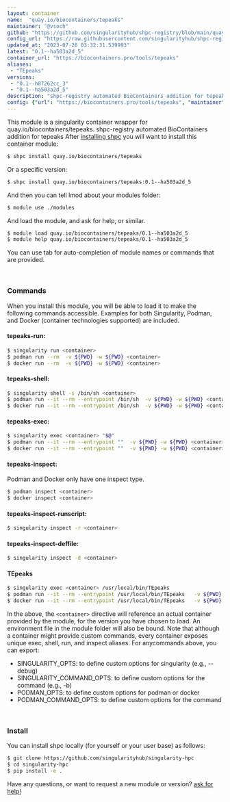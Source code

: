 ```yaml
---
layout: container
name:  "quay.io/biocontainers/tepeaks"
maintainer: "@vsoch"
github: "https://github.com/singularityhub/shpc-registry/blob/main/quay.io/biocontainers/tepeaks/container.yaml"
config_url: "https://raw.githubusercontent.com/singularityhub/shpc-registry/main/quay.io/biocontainers/tepeaks/container.yaml"
updated_at: "2023-07-26 03:32:31.539993"
latest: "0.1--ha503a2d_5"
container_url: "https://biocontainers.pro/tools/tepeaks"
aliases:
 - "TEpeaks"
versions:
 - "0.1--h87262cc_3"
 - "0.1--ha503a2d_5"
description: "shpc-registry automated BioContainers addition for tepeaks"
config: {"url": "https://biocontainers.pro/tools/tepeaks", "maintainer": "@vsoch", "description": "shpc-registry automated BioContainers addition for tepeaks", "latest": {"0.1--ha503a2d_5": "sha256:3b112a99935912bb03a4800cf4b58789544d133be963f5a515fd3b52063b8c8b"}, "tags": {"0.1--h87262cc_3": "sha256:fccac70deea34946f3ee5bbf089e575d551c011a3194b703125a4d0aed872eb4", "0.1--ha503a2d_5": "sha256:3b112a99935912bb03a4800cf4b58789544d133be963f5a515fd3b52063b8c8b"}, "docker": "quay.io/biocontainers/tepeaks", "aliases": {"TEpeaks": "/usr/local/bin/TEpeaks"}}
---
```


This module is a singularity container wrapper for quay.io/biocontainers/tepeaks.
shpc-registry automated BioContainers addition for tepeaks
After [installing shpc](#install) you will want to install this container module:


```bash
$ shpc install quay.io/biocontainers/tepeaks
```

Or a specific version:

```bash
$ shpc install quay.io/biocontainers/tepeaks:0.1--ha503a2d_5
```

And then you can tell lmod about your modules folder:

```bash
$ module use ./modules
```

And load the module, and ask for help, or similar.

```bash
$ module load quay.io/biocontainers/tepeaks/0.1--ha503a2d_5
$ module help quay.io/biocontainers/tepeaks/0.1--ha503a2d_5
```

You can use tab for auto-completion of module names or commands that are provided.

<br>

### Commands

When you install this module, you will be able to load it to make the following commands accessible.
Examples for both Singularity, Podman, and Docker (container technologies supported) are included.

#### tepeaks-run:

```bash
$ singularity run <container>
$ podman run --rm  -v ${PWD} -w ${PWD} <container>
$ docker run --rm  -v ${PWD} -w ${PWD} <container>
```

#### tepeaks-shell:

```bash
$ singularity shell -s /bin/sh <container>
$ podman run --it --rm --entrypoint /bin/sh  -v ${PWD} -w ${PWD} <container>
$ docker run --it --rm --entrypoint /bin/sh  -v ${PWD} -w ${PWD} <container>
```

#### tepeaks-exec:

```bash
$ singularity exec <container> "$@"
$ podman run --it --rm --entrypoint ""  -v ${PWD} -w ${PWD} <container> "$@"
$ docker run --it --rm --entrypoint ""  -v ${PWD} -w ${PWD} <container> "$@"
```

#### tepeaks-inspect:

Podman and Docker only have one inspect type.

```bash
$ podman inspect <container>
$ docker inspect <container>
```

#### tepeaks-inspect-runscript:

```bash
$ singularity inspect -r <container>
```

#### tepeaks-inspect-deffile:

```bash
$ singularity inspect -d <container>
```


#### TEpeaks

```bash
$ singularity exec <container> /usr/local/bin/TEpeaks
$ podman run --it --rm --entrypoint /usr/local/bin/TEpeaks   -v ${PWD} -w ${PWD} <container> -c " $@"
$ docker run --it --rm --entrypoint /usr/local/bin/TEpeaks   -v ${PWD} -w ${PWD} <container> -c " $@"
```



In the above, the `<container>` directive will reference an actual container provided
by the module, for the version you have chosen to load. An environment file in the
module folder will also be bound. Note that although a container
might provide custom commands, every container exposes unique exec, shell, run, and
inspect aliases. For anycommands above, you can export:

 - SINGULARITY_OPTS: to define custom options for singularity (e.g., --debug)
 - SINGULARITY_COMMAND_OPTS: to define custom options for the command (e.g., -b)
 - PODMAN_OPTS: to define custom options for podman or docker
 - PODMAN_COMMAND_OPTS: to define custom options for the command

<br>

### Install

You can install shpc locally (for yourself or your user base) as follows:

```bash
$ git clone https://github.com/singularityhub/singularity-hpc
$ cd singularity-hpc
$ pip install -e .
```

Have any questions, or want to request a new module or version? [ask for help!](https://github.com/singularityhub/singularity-hpc/issues)